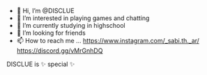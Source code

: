 - 👋 Hi, I’m @DISCLUE
- 👀 I’m interested in playing games and chatting 
- 🌱 I’m currently studying in highschool
- 💞️ I’m looking for friends 
- 📫 How to reach me ...
https://www.instagram.com/_sabi.th._ar/
https://discord.gg/vMrGnhDQ

DISCLUE is ✨ special ✨


